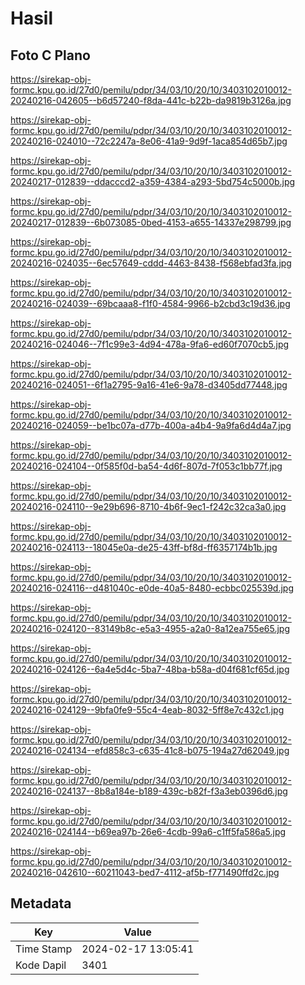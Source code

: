 # Hasil

## Foto C Plano

https://sirekap-obj-formc.kpu.go.id/27d0/pemilu/pdpr/34/03/10/20/10/3403102010012-20240216-042605--b6d57240-f8da-441c-b22b-da9819b3126a.jpg

https://sirekap-obj-formc.kpu.go.id/27d0/pemilu/pdpr/34/03/10/20/10/3403102010012-20240216-024010--72c2247a-8e06-41a9-9d9f-1aca854d65b7.jpg

https://sirekap-obj-formc.kpu.go.id/27d0/pemilu/pdpr/34/03/10/20/10/3403102010012-20240217-012839--ddacccd2-a359-4384-a293-5bd754c5000b.jpg

https://sirekap-obj-formc.kpu.go.id/27d0/pemilu/pdpr/34/03/10/20/10/3403102010012-20240217-012839--6b073085-0bed-4153-a655-14337e298799.jpg

https://sirekap-obj-formc.kpu.go.id/27d0/pemilu/pdpr/34/03/10/20/10/3403102010012-20240216-024035--6ec57649-cddd-4463-8438-f568ebfad3fa.jpg

https://sirekap-obj-formc.kpu.go.id/27d0/pemilu/pdpr/34/03/10/20/10/3403102010012-20240216-024039--69bcaaa8-f1f0-4584-9966-b2cbd3c19d36.jpg

https://sirekap-obj-formc.kpu.go.id/27d0/pemilu/pdpr/34/03/10/20/10/3403102010012-20240216-024046--7f1c99e3-4d94-478a-9fa6-ed60f7070cb5.jpg

https://sirekap-obj-formc.kpu.go.id/27d0/pemilu/pdpr/34/03/10/20/10/3403102010012-20240216-024051--6f1a2795-9a16-41e6-9a78-d3405dd77448.jpg

https://sirekap-obj-formc.kpu.go.id/27d0/pemilu/pdpr/34/03/10/20/10/3403102010012-20240216-024059--be1bc07a-d77b-400a-a4b4-9a9fa6d4d4a7.jpg

https://sirekap-obj-formc.kpu.go.id/27d0/pemilu/pdpr/34/03/10/20/10/3403102010012-20240216-024104--0f585f0d-ba54-4d6f-807d-7f053c1bb77f.jpg

https://sirekap-obj-formc.kpu.go.id/27d0/pemilu/pdpr/34/03/10/20/10/3403102010012-20240216-024110--9e29b696-8710-4b6f-9ec1-f242c32ca3a0.jpg

https://sirekap-obj-formc.kpu.go.id/27d0/pemilu/pdpr/34/03/10/20/10/3403102010012-20240216-024113--18045e0a-de25-43ff-bf8d-ff6357174b1b.jpg

https://sirekap-obj-formc.kpu.go.id/27d0/pemilu/pdpr/34/03/10/20/10/3403102010012-20240216-024116--d481040c-e0de-40a5-8480-ecbbc025539d.jpg

https://sirekap-obj-formc.kpu.go.id/27d0/pemilu/pdpr/34/03/10/20/10/3403102010012-20240216-024120--83149b8c-e5a3-4955-a2a0-8a12ea755e65.jpg

https://sirekap-obj-formc.kpu.go.id/27d0/pemilu/pdpr/34/03/10/20/10/3403102010012-20240216-024126--6a4e5d4c-5ba7-48ba-b58a-d04f681cf65d.jpg

https://sirekap-obj-formc.kpu.go.id/27d0/pemilu/pdpr/34/03/10/20/10/3403102010012-20240216-024129--9bfa0fe9-55c4-4eab-8032-5ff8e7c432c1.jpg

https://sirekap-obj-formc.kpu.go.id/27d0/pemilu/pdpr/34/03/10/20/10/3403102010012-20240216-024134--efd858c3-c635-41c8-b075-194a27d62049.jpg

https://sirekap-obj-formc.kpu.go.id/27d0/pemilu/pdpr/34/03/10/20/10/3403102010012-20240216-024137--8b8a184e-b189-439c-b82f-f3a3eb0396d6.jpg

https://sirekap-obj-formc.kpu.go.id/27d0/pemilu/pdpr/34/03/10/20/10/3403102010012-20240216-024144--b69ea97b-26e6-4cdb-99a6-c1ff5fa586a5.jpg

https://sirekap-obj-formc.kpu.go.id/27d0/pemilu/pdpr/34/03/10/20/10/3403102010012-20240216-042610--60211043-bed7-4112-af5b-f771490ffd2c.jpg


## Metadata

| Key        | Value               |
| ---------- | ------------------- |
| Time Stamp | 2024-02-17 13:05:41 |
| Kode Dapil | 3401                |




